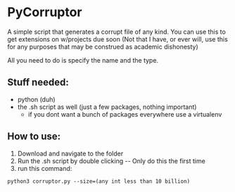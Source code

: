 # PyCorruptor
A simple script that generates a corrupt file of any kind. You can use this to get extensions on w/projects due soon (Not that I have, or ever will, use this for any purposes that may be construed as academic dishonesty)

All you need to do is specify the name and the type. 

## Stuff needed:
* python (duh)
* the .sh script as well (just a few packages, nothing important)
  * if you dont want a bunch of packages everywhere use a virtualenv

## How to use:
1. Download and navigate to the folder
2. Run the .sh script by double clicking -- Only do this the first time
2. run this command:

```
python3 corruptor.py --size=(any int less than 10 billion)
```

